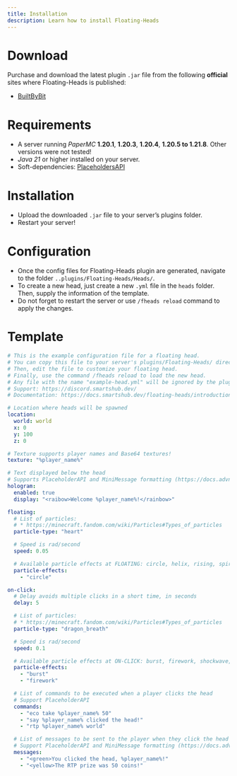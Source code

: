 ```yaml
---
title: Installation
description: Learn how to install Floating-Heads
---
```


# Download
Purchase and download the latest plugin `.jar` file from the following **official** sites where Floating-Heads is published:
- [BuiltByBit](https://builtbybit.com/resources/floating-heads.76533/)

# Requirements
- A server running _PaperMC_ **1.20.1**, **1.20.3**, **1.20.4**, **1.20.5 to 1.21.8**. Other versions were not tested!
- _Java 21_ or higher installed on your server.
- Soft-dependencies: [PlaceholdersAPI](https://www.spigotmc.org/resources/placeholderapi.6245/)

# Installation
- Upload the downloaded `.jar` file to your server’s plugins folder.
- Restart your server!

# Configuration
- Once the config files for Floating-Heads plugin are generated, navigate to the folder `..plugins/Floating-Heads/Heads/`.
- To create a new head, just create a new `.yml` file in the `heads` folder. Then, supply the information of the template.
- Do not forget to restart the server or use `/fheads reload` command to apply the changes.

# Template
```yml
# This is the example configuration file for a floating head.
# You can copy this file to your server's plugins/Floating-Heads/ directory and rename it to <your-head-name>.yml
# Then, edit the file to customize your floating head.
# Finally, use the command /fheads reload to load the new head.
# Any file with the name "example-head.yml" will be ignored by the plugin (this file is just for reference).
# Support: https://discord.smartshub.dev/
# Documentation: https://docs.smartshub.dev/floating-heads/introduction/

# Location where heads will be spawned
location:
  world: world
  x: 0
  y: 100
  z: 0

# Texture supports player names and Base64 textures!
texture: "%player_name%"

# Text displayed below the head
# Supports PlaceholderAPI and MiniMessage formatting (https://docs.advntr.dev/minimessage/format.html/)
hologram:
  enabled: true
  display: "<raibow>Welcome %player_name%!</rainbow>"

floating:
  # List of particles:
  # * https://minecraft.fandom.com/wiki/Particles#Types_of_particles
  particle-type: "heart"

  # Speed is rad/second
  speed: 0.05

  # Available particle effects at FLOATING: circle, helix, rising, spiral, pulse, constellation, magic_circle
  particle-effects:
    - "circle"

on-click:
  # Delay avoids multiple clicks in a short time, in seconds
  delay: 5

  # List of particles:
  # * https://minecraft.fandom.com/wiki/Particles#Types_of_particles
  particle-type: "dragon_breath"

  # Speed is rad/second
  speed: 0.1

  # Available particle effects at ON-CLICK: burst, firework, shockwave, fountain, vortex, star_burst, heart
  particle-effects:
    - "burst"
    - "firework"

  # List of commands to be executed when a player clicks the head
  # Support PlaceholderAPI
  commands:
    - "eco take %player_name% 50"
    - "say %player_name% clicked the head!"
    - "rtp %player_name% world"

  # List of messages to be sent to the player when they click the head
  # Support PlaceholderAPI and MiniMessage formatting (https://docs.advntr.dev/minimessage/format.html/)
  messages:
    - "<green>You clicked the head, %player_name%!"
    - "<yellow>The RTP prize was 50 coins!"
```